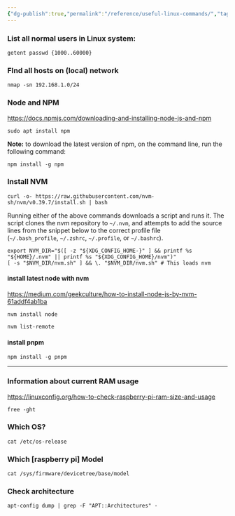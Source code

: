 ```yaml
---
{"dg-publish":true,"permalink":"/reference/useful-linux-commands/","tags":["linux","Reference"],"noteIcon":"","created":"2024-06-04 1:18:06 pm","updated":"2024-06-04 1:18:50 pm"}
---
```



### List all normal users in Linux system:
```
getent passwd {1000..60000}
```

### FInd all hosts on (local) network
```
nmap -sn 192.168.1.0/24
```



### Node and NPM
https://docs.npmjs.com/downloading-and-installing-node-js-and-npm

```
sudo apt install npm
```

**Note:** to download the latest version of npm, on the command line, run the following command:

```
npm install -g npm
```

### Install NVM
```
curl -o- https://raw.githubusercontent.com/nvm-sh/nvm/v0.39.7/install.sh | bash
```

Running either of the above commands downloads a script and runs it. The script clones the nvm repository to `~/.nvm`, and attempts to add the source lines from the snippet below to the correct profile file (`~/.bash_profile`, `~/.zshrc`, `~/.profile`, or `~/.bashrc`).

```
export NVM_DIR="$([ -z "${XDG_CONFIG_HOME-}" ] && printf %s "${HOME}/.nvm" || printf %s "${XDG_CONFIG_HOME}/nvm")"
[ -s "$NVM_DIR/nvm.sh" ] && \. "$NVM_DIR/nvm.sh" # This loads nvm
```

#### install latest node with nvm
https://medium.com/geekculture/how-to-install-node-js-by-nvm-61addf4ab1ba
```
nvm install node
```

```
nvm list-remote
```

#### install pnpm
```
npm install -g pnpm
```
---
### Information about current RAM usage
https://linuxconfig.org/how-to-check-raspberry-pi-ram-size-and-usage

```
free -ght
```

### Which OS?
```
cat /etc/os-release 
```

### Which [raspberry pi] Model
```
cat /sys/firmware/devicetree/base/model
```

### Check architecture
```
apt-config dump | grep -F "APT::Architectures" -
```

